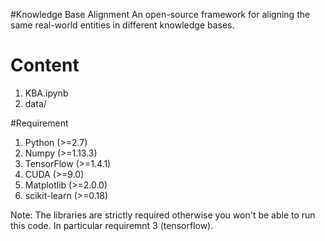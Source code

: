 #Knowledge Base Alignment
An open-source framework for aligning the same real-world entities in different knowledge bases.

# Content
1. KBA.ipynb
2. data/

#Requirement
1. Python (>=2.7)
2. Numpy (>=1.13.3)
3. TensorFlow (>=1.4.1)
4. CUDA (>=9.0)
5. Matplotlib (>=2.0.0)
6. scikit-learn (>=0.18)

Note: The libraries are strictly required otherwise you won't be able to run this code. In particular requiremnt 3 (tensorflow).
